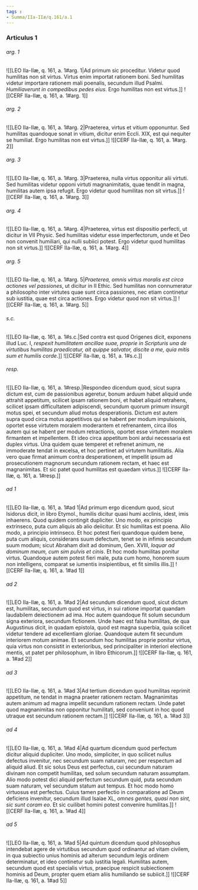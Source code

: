 ```yaml
---
tags : 
- Summa/IIa-IIæ/q.161/a.1
---
```


### Articulus 1

###### arg. 1
![[LEO IIa-IIæ, q. 161, a. 1#arg. 1|Ad primum sic proceditur. Videtur quod humilitas non sit virtus. Virtus enim importat rationem boni. Sed humilitas videtur importare rationem mali poenalis, secundum illud Psalmi. *Humiliaverunt in compedibus pedes eius*. Ergo humilitas non est virtus.]]
![[CERF IIa-IIæ, q. 161, a. 1#arg. 1]]

###### arg. 2
![[LEO IIa-IIæ, q. 161, a. 1#arg. 2|Praeterea, virtus et vitium opponuntur. Sed humilitas quandoque sonat in vitium, dicitur enim Eccli. XIX, est qui nequiter se humiliat. Ergo humilitas non est virtus.]]
![[CERF IIa-IIæ, q. 161, a. 1#arg. 2]]

###### arg. 3
![[LEO IIa-IIæ, q. 161, a. 1#arg. 3|Praeterea, nulla virtus opponitur alii virtuti. Sed humilitas videtur opponi virtuti magnanimitatis, quae tendit in magna, humilitas autem ipsa refugit. Ergo videtur quod humilitas non sit virtus.]]
![[CERF IIa-IIæ, q. 161, a. 1#arg. 3]]

###### arg. 4
![[LEO IIa-IIæ, q. 161, a. 1#arg. 4|Praeterea, virtus est dispositio perfecti, ut dicitur in VII Physic. Sed humilitas videtur esse imperfectorum, unde et Deo non convenit humiliari, qui nulli subiici potest. Ergo videtur quod humilitas non sit virtus.]]
![[CERF IIa-IIæ, q. 161, a. 1#arg. 4]]

###### arg. 5
![[LEO IIa-IIæ, q. 161, a. 1#arg. 5|*Praeterea, omnis virtus moralis est circa actiones vel passiones*, ut dicitur in II Ethic. Sed humilitas non connumeratur a philosopho inter virtutes quae sunt circa passiones, nec etiam continetur sub iustitia, quae est circa actiones. Ergo videtur quod non sit virtus.]]
![[CERF IIa-IIæ, q. 161, a. 1#arg. 5]]

###### s.c.
![[LEO IIa-IIæ, q. 161, a. 1#s.c.|Sed contra est quod Origenes dicit, exponens illud Luc. I, *respexit humilitatem ancillae suae, proprie in Scripturis una de virtutibus humilitas praedicatur, ait quippe salvator, discite a me, quia mitis sum et humilis corde*.]]
![[CERF IIa-IIæ, q. 161, a. 1#s.c.]]

###### resp.
![[LEO IIa-IIæ, q. 161, a. 1#resp.|Respondeo dicendum quod, sicut supra dictum est, cum de passionibus ageretur, bonum arduum habet aliquid unde attrahit appetitum, scilicet ipsam rationem boni, et habet aliquid retrahens, scilicet ipsam difficultatem adipiscendi, secundum quorum primum insurgit motus spei, et secundum aliud motus desperationis. Dictum est autem supra quod circa motus appetitivos qui se habent per modum impulsionis, oportet esse virtutem moralem moderantem et refrenantem, circa illos autem qui se habent per modum retractionis, oportet esse virtutem moralem firmantem et impellentem. Et ideo circa appetitum boni ardui necessaria est duplex virtus. Una quidem quae temperet et refrenet animum, ne immoderate tendat in excelsa, et hoc pertinet ad virtutem humilitatis. Alia vero quae firmat animum contra desperationem, et impellit ipsum ad prosecutionem magnorum secundum rationem rectam, et haec est magnanimitas. Et sic patet quod humilitas est quaedam virtus.]]
![[CERF IIa-IIæ, q. 161, a. 1#resp.]]

###### ad 1
![[LEO IIa-IIæ, q. 161, a. 1#ad 1|Ad primum ergo dicendum quod, sicut Isidorus dicit, in libro Etymol., humilis dicitur quasi humi acclinis, idest, imis inhaerens. Quod quidem contingit dupliciter. Uno modo, ex principio extrinseco, puta cum aliquis ab alio deiicitur. Et sic humilitas est poena. Alio modo, a principio intrinseco. Et hoc potest fieri quandoque quidem bene, puta cum aliquis, considerans suum defectum, tenet se in infimis secundum suum modum; sicut Abraham dixit ad dominum, Gen. XVIII, *loquar ad dominum meum, cum sim pulvis et cinis*. Et hoc modo humilitas ponitur virtus. Quandoque autem potest fieri male, puta cum homo, honorem suum non intelligens, comparat se iumentis insipientibus, et fit similis illis.]]
![[CERF IIa-IIæ, q. 161, a. 1#ad 1]]

###### ad 2
![[LEO IIa-IIæ, q. 161, a. 1#ad 2|Ad secundum dicendum quod, sicut dictum est, humilitas, secundum quod est virtus, in sui ratione importat quandam laudabilem deiectionem ad ima. Hoc autem quandoque fit solum secundum signa exteriora, secundum fictionem. Unde haec est falsa humilitas, de qua Augustinus dicit, in quadam epistola, quod est magna superbia, quia scilicet videtur tendere ad excellentiam gloriae. Quandoque autem fit secundum interiorem motum animae. Et secundum hoc humilitas proprie ponitur virtus, quia virtus non consistit in exterioribus, sed principaliter in interiori electione mentis, ut patet per philosophum, in libro Ethicorum.]]
![[CERF IIa-IIæ, q. 161, a. 1#ad 2]]

###### ad 3
![[LEO IIa-IIæ, q. 161, a. 1#ad 3|Ad tertium dicendum quod humilitas reprimit appetitum, ne tendat in magna praeter rationem rectam. Magnanimitas autem animum ad magna impellit secundum rationem rectam. Unde patet quod magnanimitas non opponitur humilitati, sed conveniunt in hoc quod utraque est secundum rationem rectam.]]
![[CERF IIa-IIæ, q. 161, a. 1#ad 3]]

###### ad 4
![[LEO IIa-IIæ, q. 161, a. 1#ad 4|Ad quartum dicendum quod perfectum dicitur aliquid dupliciter. Uno modo, simpliciter, in quo scilicet nullus defectus invenitur, nec secundum suam naturam, nec per respectum ad aliquid aliud. Et sic solus Deus est perfectus, cui secundum naturam divinam non competit humilitas, sed solum secundum naturam assumptam. Alio modo potest dici aliquid perfectum secundum quid, puta secundum suam naturam, vel secundum statum aut tempus. Et hoc modo homo virtuosus est perfectus. Cuius tamen perfectio in comparatione ad Deum deficiens invenitur, secundum illud Isaiae XL, *omnes gentes, quasi non sint, sic sunt coram eo*. Et sic cuilibet homini potest convenire humilitas.]]
![[CERF IIa-IIæ, q. 161, a. 1#ad 4]]

###### ad 5
![[LEO IIa-IIæ, q. 161, a. 1#ad 5|Ad quintum dicendum quod philosophus intendebat agere de virtutibus secundum quod ordinantur ad vitam civilem, in qua subiectio unius hominis ad alterum secundum legis ordinem determinatur, et ideo continetur sub iustitia legali. Humilitas autem, secundum quod est specialis virtus, praecipue respicit subiectionem hominis ad Deum, propter quem etiam aliis humiliando se subiicit.]]
![[CERF IIa-IIæ, q. 161, a. 1#ad 5]]

